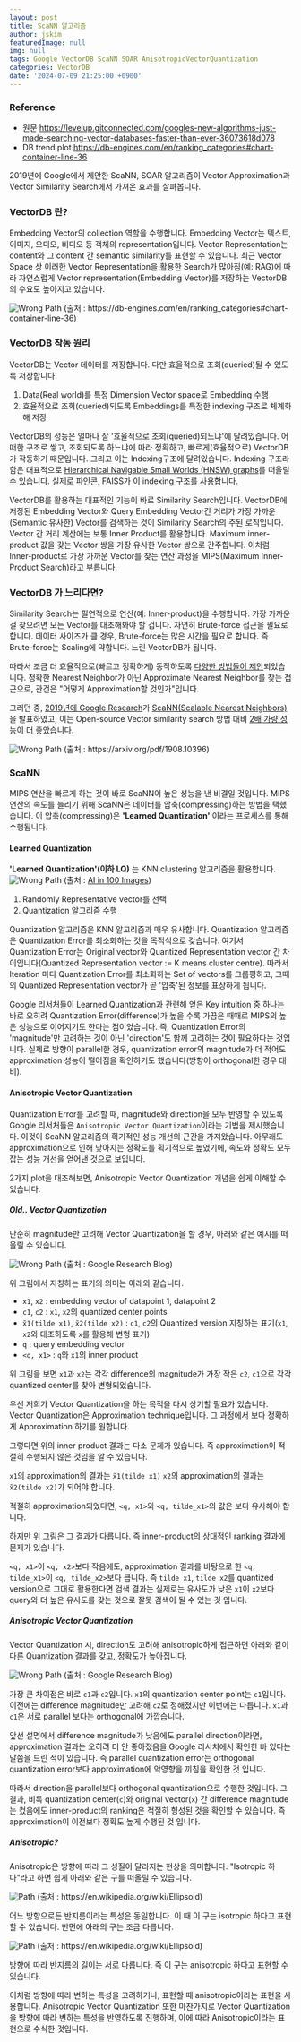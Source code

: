 ```yaml
---
layout: post
title: ScaNN 알고리즘
author: jskim
featuredImage: null
img: null
tags: Google VectorDB ScaNN SOAR AnisotropicVectorQuantization
categories: VectorDB
date: '2024-07-09 21:25:00 +0900'
---
```


### Reference
- 원문
https://levelup.gitconnected.com/googles-new-algorithms-just-made-searching-vector-databases-faster-than-ever-36073618d078
- DB trend plot
https://db-engines.com/en/ranking_categories#chart-container-line-36

2019년에 Google에서 제안한 ScaNN, SOAR 알고리즘이 Vector Approximation과 Vector Similarity Search에서 가져온 효과를 살펴봅니다.

### VectorDB 란?
Embedding Vector의 collection 역할을 수행합니다. Embedding Vector는 텍스트, 이미지, 오디오, 비디오 등 객체의 representation입니다. Vector Representation는 content와 그 content 간 semantic similarity를 표현할 수 있습니다. 최근 Vector Space 상 이러한 Vector Representation을 활용한 Search가 많아짐(예: RAG)에 따라 자연스럽게 Vector representation(Embedding Vector)를 저장하는 VectorDB의 수요도 높아지고 있습니다.

<img src="../assets/img/ScaNN/DB_trend.png" alt="Wrong Path">
(출처 : https://db-engines.com/en/ranking_categories#chart-container-line-36)

### VectorDB 작동 원리
VectorDB는 Vector 데이터를 저장합니다. 다만 효율적으로 조회(queried)될 수 있도록 저장합니다.
1. Data(Real world)를 특정 Dimension Vector space로 Embedding 수행
2. 효율적으로 조회(queried)되도록 Embeddings를 특정한 indexing 구조로 체계화해 저장

VectorDB의 성능은 얼마나 잘 '효율적으로 조회(queried)되느냐'에 달려있습니다. 어떠한 구조로 쌓고, 조회되도록 하느냐에 따라 정확하고, 빠르게(효율적으로) VectorDB가 작동하기 때문입니다. 그리고 이는 Indexing구조에 달려있습니다. Indexing 구조라 함은 대표적으로 [Hierarchical Navigable Small Worlds (HNSW) graphs](https://www.pinecone.io/learn/series/faiss/hnsw/)를 떠올릴 수 있습니다.
실제로 파인콘, FAISS가 이 indexing 구조를 사용합니다.

VectorDB를 활용하는 대표적인 기능이 바로 Similarity Search입니다.
VectorDB에 저장된 Embedding Vector와 Query Embedding Vector간 거리가 가장 가까운(Semantic 유사한) Vector를 검색하는 것이 Similarity Search의 주된 로직입니다.
Vector 간 거리 계산에는 보통 Inner Product를 활용합니다. Maximum inner-product 값을 갖는 Vector 쌍을 가장 유사한 Vector 쌍으로 간주합니다.
이처럼 Inner-product로 가장 가까운 Vector를 찾는 연산 과정을 MIPS(Maximum Inner-Product Search)라고 부릅니다.

### VectorDB 가 느리다면?
Similarity Search는 필연적으로 연산(예: Inner-product)을 수행합니다. 가장 가까운 걸 찾으려면 모든 Vector를 대조해봐야 할 겁니다. 자연히 Brute-force 접근을 필요로 합니다. 데이터 사이즈가 클 경우, Brute-force는 많은 시간을 필요로 합니다.
즉 Brute-force는 Scaling에 약합니다. 느린 VectorDB가 됩니다.

따라서 조금 더 효율적으로(빠르고 정확하게) 동작하도록 [다양한 방법들이 제안](https://github.com/erikbern/ann-benchmarks#evaluated)되었습니다.
정확한 Nearest Neighbor가 아닌 Approximate Nearest Neighbor를 찾는 접근으로, 관건은 "어떻게 Approximation할 것인가"입니다.

그러던 중, [2019년에 Google Research](https://arxiv.org/pdf/1908.10396)가 [ScaNN(Scalable Nearest Neighbors)](https://github.com/google-research/google-research/tree/master/scann)을 발표하였고, 이는 Open-source Vector similarity search 방법 대비 [2배 가량 성능이 더 좋았습니다.](https://ann-benchmarks.com)

<img src="../assets/img/ScaNN/perf.png" alt="Wrong Path">
(출처 : https://arxiv.org/pdf/1908.10396)

### ScaNN
MIPS 연산을 빠르게 하는 것이 바로 ScaNN이 높은 성능을 낸 비결일 것입니다.
MIPS 연산의 속도를 늘리기 위해 ScaNN은 데이터를 압축(compressing)하는 방법을 택했습니다.
이 압축(compressing)은 **'Learned Quantization'** 이라는 프로세스를 통해 수행됩니다.

#### Learned Quantization
**'Learned Quantization'(이하 LQ)** 는 KNN clustering 알고리즘을 활용합니다.
<img src="../assets/img/ScaNN/knn_clustering.png" alt="Wrong Path">
(출처 : [AI in 100 Images](https://bamaniaashish.gumroad.com/l/visual_ai))

1. Randomly Representative vector를 선택
2. Quantization 알고리즘 수행

Quantization 알고리즘은 KNN 알고리즘과 매우 유사합니다. Quantization 알고리즘은 Quantization Error를 최소화하는 것을 목적식으로 갖습니다. 
여기서 Quantization Error는 Original vector와 Quantized Representation vector 간 차이입니다(Quantized Representation vector := K means cluster centre). 
따라서 Iteration 마다 Quantization Error를 최소화하는 Set of vectors를 그룹핑하고, 그때의 Quantized Representation vector가 곧 '압축'된 정보를 표상하게 됩니다.

Google 리서처들이 Learned Quantization과 관련해 얻은 Key intuition 중 하나는 바로 오히려 Quantization Error(difference)가 높을 수록 가끔은 때때로 MIPS의 높은 성능으로 이어지기도 한다는 점이었습니다. 즉, Quantization Error의 'magnitude'만 고려하는 것이 아닌 'direction'도 함께 고려하는 것이 필요하다는 것입니다. 실제로 방향이 parallel한 경우, quantization error의 magnitude가 더 적어도 approximation 성능이 떨어짐을 확인하기도 했습니다(방향이 orthogonal한 경우 대비).

#### Anisotropic Vector Quantization
Quantization Error를 고려할 때, magnitude와 direction을 모두 반영할 수 있도록 Google 리서처들은 `Anisotropic Vector Quantization`이라는 기법을 제시했습니다. 이것이 ScaNN 알고리즘의 획기적인 성능 개선의 근간을 가져왔습니다. 아무래도 approximation으로 인해 낮아지는 정확도를 획기적으로 높였기에, 속도와 정확도 모두 잡는 성능 개선을 얻어낸 것으로 보입니다.

2가지 plot을 대조해보면, Anisotropic Vector Quantization 개념을 쉽게 이해할 수 있습니다.

##### Old.. Vector Quantization
단순히 magnitude만 고려해 Vector Quantization을 할 경우, 아래와 같은 예시를 떠올릴 수 있습니다.

<img src="../assets/img/ScaNN/wrong.png" alt="Wrong Path">
(출처 : Google Research Blog)

위 그림에서 지칭하는 표기의 의미는 아래와 같습니다.
- `x1`, `x2` : embedding vector of datapoint 1, datapoint 2
- `c1`, `c2` : `x1`, `x2`의 quantized center points
- `x̃1(tilde x1)`, `x̃2(tilde x2)` : `c1`, `c2`의 Quantized version 지칭하는 표기(`x1`, `x2`와 대조하도록 `x`를 활용해 변형 표기)
- `q` : query embedding vector
- `<q, x1>` : `q`와 `x1`의 inner product

위 그림을 보면 `x1`과 `x2`는 각각 difference의 magnitude가 가장 작은 `c2`, `c1`으로 각각 quantized center를 찾아 변형되었습니다.

우선 저희가 Vector Quantization을 하는 목적을 다시 상기할 필요가 있습니다.
Vector Quantization은 Approximation technique입니다.
그 과정에서 보다 정확하게 Approximation 하기를 원합니다.

그렇다면 위의 inner product 결과는 다소 문제가 있습니다. 즉 approximation이 적절히 수행되지 않은 것임을 알 수 있습니다.

`x1`의 approximation의 결과는 `x̃1(tilde x1)`
`x2`의 approximation의 결과는 `x̃2(tilde x2)`가 되어야 합니다.

적절히 approximation되었다면, `<q, x1>`와 `<q, tilde_x1>`의 값은 보다 유사해야 합니다.

하지만 위 그림은 그 결과가 다릅니다.
즉 inner-product의 상대적인 ranking 결과에 문제가 있습니다.

`<q, x1>`이 `<q, x2>`보다 작음에도, approximation 결과를 바탕으로 한 `<q, tilde_x1>`이 `<q, tilde_x2>`보다 큽니다.
즉 `tilde x1`, `tilde x2`를 quantized version으로 그대로 활용한다면 검색 결과는 실제로는 유사도가 낮은 `x1`이 `x2`보다 query와 더 높은 유사도를 갖는 것으로 잘못 검색이 될 수 있는 것 입니다.

##### Anisotropic Vector Quantization
Vector Quantization 시, direction도 고려해 anisotropic하게 접근하면 아래와 같이 다른 Quantization 결과를 갖고, 정확도가 높아집니다.

<img src="../assets/img/ScaNN/correct.png" alt="Wrong Path">
(출처 : Google Research Blog)

가장 큰 차이점은 바로 `c1`과 `c2`입니다. `x1`의 quantization center point는 `c1`입니다. 이전에는 difference magnitude만 고려해 `c2`로 정해졌지만 이번에는 다릅니다. `x1`과 `c1`은 서로 parallel 보다는  orthogonal에 가깝습니다.

앞선 설명에서 difference magnitude가 낮음에도 parallel direction이라면, approximation 결과는 오히려 더 안 좋아졌음을 Google 리서치에서 확인한 바 있다는 말씀을 드린 적이 있습니다. 즉 parallel quantization error는 orthogonal quantization error보다 approximation에 악영향을 끼침을 확인한 것 입니다.

따라서 direction을 parallel보다 orthogonal quantization으로 수행한 것입니다. 
그 결과, 비록 quantization center(`c`)와 original vector(`x`) 간 difference magnitude는 컸음에도 inner-product의 ranking은 적절히 형성된 것을 확인할 수 있습니다. 즉 approximation이 이전보다 정확도 높게 수행된 것 입니다.

##### Anisotropic?
Anisotropic은 방향에 따라 그 성질이 달라지는 현상을 의미합니다. "Isotropic 하다"라고 하면 쉽게 아래와 같은 구를 떠올릴 수 있습니다.

<img src="../assets/img/ScaNN/isotropic.png" alt=" Path">
(출처 : https://en.wikipedia.org/wiki/Ellipsoid)

어느 방향으로든 반지름이라는 특성은 동일합니다. 이 때 이 구는 isotropic 하다고 표현할 수 있습니다.
반면에 아래의 구는 조금 다릅니다. 

<img src="../assets/img/ScaNN/anisotropic.png" alt=" Path">
(출처 : https://en.wikipedia.org/wiki/Ellipsoid)

방향에 따라 반지름의 길이는 서로 다릅니다. 
즉 이 구는 anisotropic 하다고 표현할 수 있습니다.

이처럼 방향에 따라 변하는 특성을 고려하거나, 표현할 때 anisotropic이라는 표현을 사용합니다.
Anisotropic Vector Quantization 또한 마찬가지로 Vector Quantization을 방향에 따라 변하는 특성을 반영하도록 진행하며, 이에 따라 Anisotropic이라는 표현으로 수식한 것입니다.